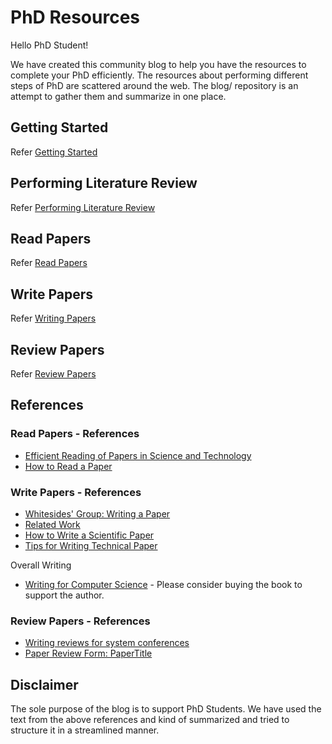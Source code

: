 # PhD Resources

Hello PhD Student!

We have created this community blog to help you have the resources to complete your PhD efficiently. The resources about performing different steps of PhD are scattered around the web. The blog/ repository is an attempt to gather them and summarize in one place.

## Getting Started

Refer [Getting Started](Misc/1_PhD_Getting_Started.md)

## Performing Literature Review

Refer [Performing Literature Review](Misc/2_PhD_Performing_Literature_Review.md)

## Read Papers

Refer [Read Papers](Misc/3_PhD_Read_Papers.md)

## Write Papers

Refer [Writing Papers](Misc/4_PhD_Writing_Papers.md)

## Review Papers

Refer [Review Papers](Misc/5_PhD_Reviewing_Papers.md)

## References

### Read Papers - References

- [Efficient Reading of Papers in Science and Technology](Resources/Read/Read_Efficient.pdf)
- [How to Read a Paper](Resources/Read/Read_Paper.pdf)

### Write Papers - References

- [Whitesides' Group: Writing a Paper](Resources/Write/Writing_Paper.pdf)
- [Related Work](Resources/Write/Writing_Related_Work.pdf)
- [How to Write a Scientific Paper](Resources/Write/Writing_Scientific_Paper.pdf)
- [Tips for Writing Technical Paper](Resources/Write/Writing_Technical_Papers.pdf)

Overall Writing

- [Writing for Computer Science](https://link.springer.com/book/10.1007%2F978-1-4471-6639-9) - Please consider buying the book to support the author.

### Review Papers - References

- [Writing reviews for system conferences](Resources/Review/Review_Paper.pdf)
- [Paper Review Form: PaperTitle](Resources/Review/Review_Summary.pdf)

## Disclaimer

The sole purpose of the blog is to support PhD Students. We have used the text from the above references and kind of summarized and tried to structure it in a streamlined manner.